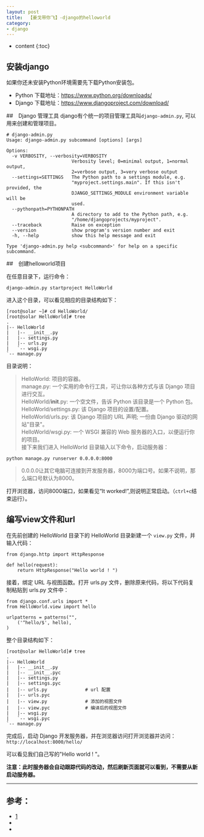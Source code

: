 ```yaml
---
layout: post
title:  【姜戈带你飞】-django的helloworld
category: 
- django  
---
```


* content
{:toc}

## 安装django  
如果你还未安装Python环境需要先下载Python安装包。

- Python 下载地址：https://www.python.org/downloads/
- Django 下载地址：https://www.djangoproject.com/download/

##　Django 管理工具
django有个统一的项目管理工具叫`django-admin.py`, 可以用来创建和管理项目。 

    # django-admin.py
    Usage: django-admin.py subcommand [options] [args]

    Options:
      -v VERBOSITY, --verbosity=VERBOSITY
                            Verbosity level; 0=minimal output, 1=normal output,
                            2=verbose output, 3=very verbose output
      --settings=SETTINGS   The Python path to a settings module, e.g.
                            "myproject.settings.main". If this isn't provided, the
                            DJANGO_SETTINGS_MODULE environment variable will be
                            used.
      --pythonpath=PYTHONPATH
                            A directory to add to the Python path, e.g.
                            "/home/djangoprojects/myproject".
      --traceback           Raise on exception
      --version             show program's version number and exit
      -h, --help            show this help message and exit

    Type 'django-admin.py help <subcommand>' for help on a specific subcommand.

##　创建helloworld项目

在任意目录下，运行命令：

    django-admin.py startproject HelloWorld

进入这个目录，可以看见相应的目录结构如下：  

    [root@solar ~]# cd HelloWorld/
    [root@solar HelloWorld]# tree
    .
    |-- HelloWorld
    |   |-- __init__.py
    |   |-- settings.py
    |   |-- urls.py
    |   `-- wsgi.py
    `-- manage.py

目录说明：

>HelloWorld: 项目的容器。  
manage.py: 一个实用的命令行工具，可让你以各种方式与该 Django 项目进行交互。  
HelloWorld/__init__.py: 一个空文件，告诉 Python 该目录是一个 Python 包。  
HelloWorld/settings.py: 该 Django 项目的设置/配置。  
HelloWorld/urls.py: 该 Django 项目的 URL 声明; 一份由 Django 驱动的网站"目录"。  
HelloWorld/wsgi.py: 一个 WSGI 兼容的 Web 服务器的入口，以便运行你的项目。  
接下来我们进入 HelloWorld 目录输入以下命令，启动服务器：  

    python manage.py runserver 0.0.0.0:8000

>0.0.0.0让其它电脑可连接到开发服务器，8000为端口号。如果不说明，那么端口号默认为8000。

打开浏览器，访问8000端口，如果看见“It worked!”,则说明正常启动。（`ctrl+c`结束运行）。

## 编写view文件和url

在先前创建的 HelloWorld 目录下的 HelloWorld 目录新建一个 `view.py` 文件，并输入代码：

    from django.http import HttpResponse

    def hello(request):
        return HttpResponse("Hello world ! ")

接着，绑定 URL 与视图函数。打开 urls.py 文件，删除原来代码，将以下代码复制粘贴到 urls.py 文件中：

    from django.conf.urls import *
    from HelloWorld.view import hello

    urlpatterns = patterns("",
        ('^hello/$', hello),
    )

整个目录结构如下：

    [root@solar HelloWorld]# tree
    .
    |-- HelloWorld
    |   |-- __init__.py
    |   |-- __init__.pyc
    |   |-- settings.py
    |   |-- settings.pyc
    |   |-- urls.py              # url 配置
    |   |-- urls.pyc
    |   |-- view.py              # 添加的视图文件
    |   |-- view.pyc             # 编译后的视图文件
    |   |-- wsgi.py
    |   `-- wsgi.pyc
    `-- manage.py

完成后，启动 Django 开发服务器，并在浏览器访问打开浏览器并访问：`http://localhost:8000/hello/`

可以看见我们自己写的"Hello world ! "。

**注意：此时服务器会自动跟踪代码的改动，然后刷新页面就可以看到，不需要从新启动服务器。**


----

## 参考：

- [1](http://www.phperz.com/article/15/0814/148616.html)  
- []()  
- []()  
